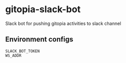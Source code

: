 # gitopia-slack-bot

Slack bot for pushing gitopia activities to slack channel

## Environment configs

```
SLACK_BOT_TOKEN
WS_ADDR
```
